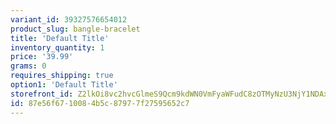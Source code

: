 ```yaml
---
variant_id: 39327576654012
product_slug: bangle-bracelet
title: 'Default Title'
inventory_quantity: 1
price: '39.99'
grams: 0
requires_shipping: true
option1: 'Default Title'
storefront_id: Z2lkOi8vc2hvcGlmeS9Qcm9kdWN0VmFyaWFudC8zOTMyNzU3NjY1NDAxMg==
id: 87e56f67-1008-4b5c-8797-7f27595652c7
---
```


